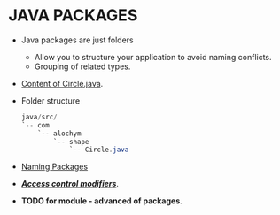 # JAVA PACKAGES

- Java packages are just folders
  - Allow you to structure your application to avoid naming conflicts.
  - Grouping of related types.
- [Content of Circle.java](java/src/com/alochym/shape/Circle.java).
- Folder structure

  ```java
  java/src/
  `-- com
      `-- alochym
          `-- shape
              `-- Circle.java
  ```

- [Naming Packages](https://docs.oracle.com/javase/tutorial/java/package/namingpkgs.html)
- ***[Access control modifiers](https://docs.oracle.com/javase/tutorial/java/javaOO/accesscontrol.html)***.
- **TODO for module - advanced of packages**.